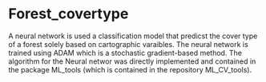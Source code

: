 # Forest_covertype
A neural network is used a classification model that predicst the cover type of a forest solely based on cartographic varaibles. The neural network is trained using ADAM which is a stochastic gradient-based method. The  algorithm for the Neural networ was directly implemented and contained in the package ML_tools (which is contained in the repository ML_CV_tools).
